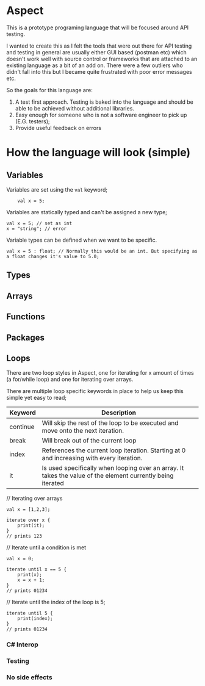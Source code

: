 # Aspect

This is a prototype programing language that will be focused around API testing.

I wanted to create this as I felt the tools that were out there for API testing and testing in general are usually
either GUI based (postman etc) which doesn't work well with source control or frameworks that are attached to an existing
language as a bit of an add on. There were a few outliers who didn't fall into this but I became quite frustrated with poor
error messages etc.

So the goals for this language are:
1. A test first approach. Testing is baked into the language and should be able to be achieved without additional libraries.
2. Easy enough for someone who is not a software engineer to pick up (E.G. testers);
3. Provide useful feedback on errors 

# How the language will look (simple)

## Variables

Variables are set using the `val` keyword;

```
    val x = 5;
```
Variables are statically typed and can't be assigned a new type;

```
val x = 5; // set as int
x = "string"; // error
```

Variable types can be defined when we want to be specific.

```
val x = 5 : float; // Normally this would be an int. But specifying as a float changes it's value to 5.0; 
```

## Types

## Arrays

## Functions

## Packages

## Loops

There are two loop styles in Aspect, one for iterating for x amount of times (a for/while loop) and one for iterating over arrays.

There are multiple loop specific keywords in place to help us keep this simple yet easy to read;

| Keyword  | Description                                                                                                 |
|----------|-------------------------------------------------------------------------------------------------------------|
| continue | Will skip the rest of the loop to be executed and move onto the next iteration.                             |
| break    | Will break out of the current loop                                                                          |
| index    | References the current loop iteration. Starting at 0 and increasing with every iteration.                   |
| it       | Is used specifically when looping over an array. It takes the value of the element currently being iterated |

// Iterating over arrays
```
val x = [1,2,3];

iterate over x {
    print(it);
}
// prints 123
```

// Iterate until a condition is met
```
val x = 0;

iterate until x == 5 {
    print(x);
    x = x + 1;
}
// prints 01234
```


// Iterate until the index of the loop is 5;
```
iterate until 5 {
    print(index);
}
// prints 01234

```


### C# Interop

### Testing

### No side effects



